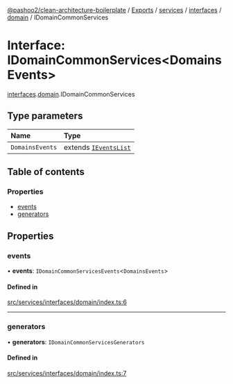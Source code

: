[@pashoo2/clean-architecture-boilerplate](../README.md) / [Exports](../modules.md) / [services](../modules/services.md) / [interfaces](../modules/services.interfaces.md) / [domain](../modules/services.interfaces.domain.md) / IDomainCommonServices

# Interface: IDomainCommonServices<DomainsEvents\>

[interfaces](../modules/services.interfaces.md).[domain](../modules/services.interfaces.domain.md).IDomainCommonServices

## Type parameters

| Name | Type |
| :------ | :------ |
| `DomainsEvents` | extends [`IEventsList`](events.interfaces.ieventslist.md) |

## Table of contents

### Properties

- [events](services.interfaces.domain.idomaincommonservices.md#events)
- [generators](services.interfaces.domain.idomaincommonservices.md#generators)

## Properties

### events

• **events**: `IDomainCommonServicesEvents`<`DomainsEvents`\>

#### Defined in

[src/services/interfaces/domain/index.ts:6](https://github.com/pashoo2/clean-architecture-boilerplate/blob/5d0a725/src/services/interfaces/domain/index.ts#L6)

___

### generators

• **generators**: `IDomainCommonServicesGenerators`

#### Defined in

[src/services/interfaces/domain/index.ts:7](https://github.com/pashoo2/clean-architecture-boilerplate/blob/5d0a725/src/services/interfaces/domain/index.ts#L7)
